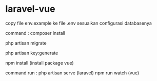 # laravel-vue

copy file env.example ke file .env
sesuaikan configurasi databasenya

command :
composer install

php artisan migrate

php artisan key:generate

npm install (install package vue)

command run :
php artisan serve (laravel)
npm run watch (vue)

